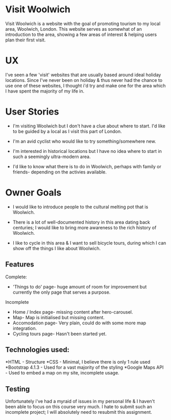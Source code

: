 # Visit Woolwich
Visit Woolwich is a website with the goal of promoting tourism to my local area, Woolwich, London. This website serves as somewhat of an introduction to the area, showing a few areas of interest & helping users plan their first visit.

# UX
I've seen a few 'visit' websites that are usually based around ideal holiday locations. Since I've never been on holiday & thus never had the chance to use one of these websites, I thought i'd try and make one for the area which I have spent the majority of my life in.

# User Stories

* I'm visiting Woolwich but I don't have a clue about where to start. I'd like to be guided by a local as I visit this part of London.

* I'm an avid cyclist who would like to try something/somewhere new.

* I'm interested in historical locations but I have no idea where to start in such a seemingly ultra-modern area.

* I'd like to know what there is to do in Woolwich, perhaps with family or friends- depending on the activies available.


# Owner Goals

* I would like to introduce people to the cultural melting pot that is Woolwich.

* There is a lot of well-documented history in this area dating back centuries; I would like to bring more awareness to the rich history of Woolwich.

* I like to cycle in this area & I want to sell bicycle tours, during which I can show off the things I like about Woolwich.



## Features

Complete:

* 'Things to do' page- huge amount of room for improvement but currently the only page that serves a purpose.

Incomplete

* Home / Index page- missing content after hero-carousel.
* Map- Map is initialised but missing content.
* Accomodation page- Very plain, could do with some more map integration.
* Cycling tours page- Hasn't been started yet.


## Technologies used:

*HTML - Structure
*CSS - Minimal, I believe there is only 1 rule used
*Bootstrap 4.1.3 - Used for a vast majority of the styling
*Google Maps API - Used to embed a map on my site, incomplete usage.


## Testing

Unfortunately i've had a myraid of issues in my personal life & I haven't been able to focus on this course very much. I hate to submit such an incomplete
project; I will absolutely need to resubmit this assignment.
